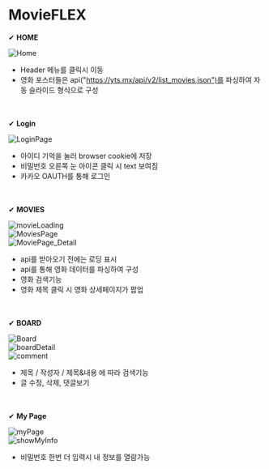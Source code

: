 # MovieFLEX

✔ **HOME**

![Home](https://user-images.githubusercontent.com/50903452/188316866-ff0a8289-6035-4ba9-acd0-fb7b7cebc567.PNG)<br>

* Header 메뉴를 클릭시 이동<br>
* 영화 포스터들은 api("https://yts.mx/api/v2/list_movies.json")를 파싱하여 자동 슬라이드 형식으로 구성<br><br><br>

✔ **Login**

![LoginPage](https://user-images.githubusercontent.com/50903452/188317069-a73e8eb9-3eee-4bb6-8c97-f795b7a0fcf2.PNG)<br>

* 아이디 기억을 눌러 browser cookie에 저장
* 비밀번호 오른쪽 눈 아이콘 클릭 시 text 보여짐
* 카카오 OAUTH를 통해 로그인<br><br><br>

✔ **MOVIES**

![movieLoading](https://user-images.githubusercontent.com/50903452/188317831-2dfb118c-aed0-4117-bf20-a0fe507a2552.PNG)<br>
![MoviesPage](https://user-images.githubusercontent.com/50903452/188317553-3d7bb165-10cf-4ed1-87b2-369f96e94083.PNG)<br>
![MoviePage_Detail](https://user-images.githubusercontent.com/50903452/188317683-78492a2b-2e02-4ace-b795-0db4f4f37d81.PNG)<br>

* api를 받아오기 전에는 로딩 표시
* api를 통해 영화 데이터를 파싱하여 구성
* 영화 검색기능
* 영화 제목 클릭 시 영화 상세페이지가 팝업<br><br><br>

✔ **BOARD**


![Board](https://user-images.githubusercontent.com/50903452/188317864-0d93554c-0cf4-4e12-b1cd-c2bc71e88288.PNG)<br>
![boardDetail](https://user-images.githubusercontent.com/50903452/188317869-89822bd6-fad4-4c43-8e11-2357527cb6da.PNG)<br>
![comment](https://user-images.githubusercontent.com/50903452/188317872-8492d327-e672-4ba2-a0e6-0ea4d061de81.PNG)<br>


* 제목 / 작성자 / 제목&내용 에 따라 검색기능
* 글 수정, 삭제, 댓글보기<br><br><br>

✔ **My Page**

![myPage](https://user-images.githubusercontent.com/50903452/188318157-7a6b0fc0-136a-4a21-9797-521cbc79fa35.PNG)<br>
![showMyInfo](https://user-images.githubusercontent.com/50903452/188318159-5445ca21-8ca4-4d4b-9e43-75cb57503fdb.PNG)<br>

* 비밀번호 한번 더 입력시 내 정보를 열람가능



